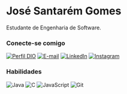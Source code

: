 # José Santarém Gomes

Estudante de Engenharia de Software.

### Conecte-se comigo

[![Perfil DIO](https://img.shields.io/badge/-Meu%20Perfil%20na%20DIO-30A3DC?style=for-the-badge)](https://www.dio.me/users/jose_santarem10)
[![E-mail](https://img.shields.io/badge/-Email-000?style=for-the-badge&logo=microsoft-outlook&logoColor=E94D5F)](mailto:jose.santarem10@gmail.com)
[![LinkedIn](https://img.shields.io/badge/-LinkedIn-000?style=for-the-badge&logo=linkedin&logoColor=30A3DC)](https://www.linkedin.com/in/jose-gomes08)
[![Instagram](https://img.shields.io/badge/-Instagram-%23E4405F?style=for-the-badge&logo=instagram&logoColor=white)](https://www.instagram.com/jsgomes08/)

### Habilidades

![Java](https://img.shields.io/badge/java-%23ED8B00.svg?style=for-the-badge&logo=openjdk&logoColor=white)
![C](https://img.shields.io/badge/C-00599C?style=for-the-badge&logo=c&logoColor=white)
![JavaScript](https://img.shields.io/badge/JavaScript-000?style=for-the-badge&logo=javascript&logoColor=30A3DC)
![Git](https://img.shields.io/badge/GIT-E44C30?style=for-the-badge&logo=git&logoColor=white)
